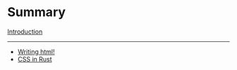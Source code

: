 # Summary

[Introduction](./introduction.md)

---

- [Writing html!](./html-macro.md)
- [CSS in Rust](./css-in-rust.md)
